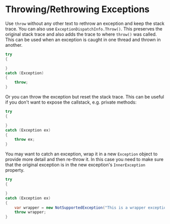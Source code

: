 # Throwing/Rethrowing Exceptions


Use `throw` without any other text to rethrow an exception and keep the stack trace. You can also use `ExceptionDispatchInfo.Throw()`. This preserves the original stack trace and also adds the trace to where `throw()` was called. This can be used when an exception is caught in one thread and thrown in another.

```csharp
try
{

}
catch (Exception)
{
    throw;
}
```

Or you can throw the exception but reset the stack trace. This can be useful if you don't want to expose the callstack, e.g. private methods:

```csharp
try
{

}
catch (Exception ex)
{
    throw ex;
}
```


You may want to catch an exception, wrap it in a new `Exception` object to provide more detail and then re-throw it. In this case you need to make sure that the original exception is in the new exception's `InnerException` property.


```csharp
try
{

}
catch (Exception ex)
{
    var wrapper = new NotSupportedException("This is a wrapper exception", ex);
    throw wrapper;
}
```
<!--stackedit_data:
eyJoaXN0b3J5IjpbLTg5NTU3MzA0MywzOTI5MzE4MDVdfQ==
-->